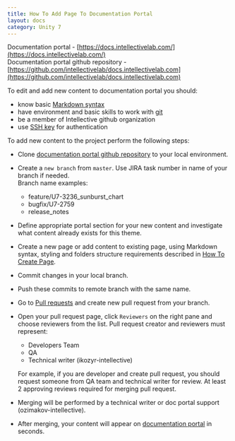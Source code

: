 ```yaml
---
title: How To Add Page To Documentation Portal
layout: docs
category: Unity 7
---
```

Documentation portal - [https://docs.intellectivelab.com/](https://docs.intellectivelab.com/)  
Documentation portal github repository - [https://github.com/intellectivelab/docs.intellectivelab.com](https://github.com/intellectivelab/docs.intellectivelab.com)

To edit and add new content to documentation portal you should:
- know basic [Markdown syntax](how-to-add-page-to-doc-portal/markdown-syntax.md)
- have environment and basic skills to work with [git](https://docs.github.com/en/free-pro-team@latest/github/getting-started-with-github/git-and-github-learning-resources)
- be a member of Intellective github organization 
- use [SSH key](https://docs.github.com/en/free-pro-team@latest/github/authenticating-to-github/connecting-to-github-with-ssh) for authentication 

To add new content to the project perform the following steps:
- Clone [documentation portal github repository]((https://github.com/intellectivelab/docs.intellectivelab.com)) to your local environment.
- Create a `new branch` from `master`. Use JIRA task number in name of your branch if needed.  
    Branch name examples:
    - feature/U7-3236_sunburst_chart
    - bugfix/U7-2759
    - release_notes  
- Define appropriate portal section for your new content and investigate what content already exists for this theme. 
- Create a new page or add content to existing page, using Markdown syntax, styling and folders structure 
requirements described in [How To Create Page](how-to-add-page-to-doc-portal/how-to-create-page.md). 
- Commit changes in your local branch.
- Push these commits to remote branch with the same name.
- Go to [Pull requests](https://github.com/intellectivelab/docs.intellectivelab.com/pulls) and create new pull request from your branch.
- Open your pull request page, click `Reviewers` on the right pane and choose reviewers from the list. Pull request creator and reviewers must represent:
    - Developers Team
    - QA
    - Technical writer (ikozyr-intellective)
    
    For example, if you are developer and create pull request, 
    you should request someone from QA team and technical writer for review. 
    At least 2 approving reviews required for merging pull request.
- Merging will be performed by a technical writer or doc portal support (ozimakov-intellective). 
- After merging, your content will appear on [documentation portal](https://docs.intellectivelab.com/) in seconds.
